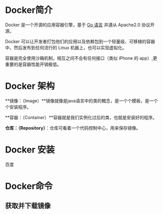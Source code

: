 # Docker简介

Docker 是一个开源的应用容器引擎，基于 [Go 语言](https://www.runoob.com/go/go-tutorial.html) 并遵从 Apache2.0 协议开源。

Docker 可以让开发者打包他们的应用以及依赖包到一个轻量级、可移植的容器中，然后发布到任何流行的 Linux 机器上，也可以实现虚拟化。

容器是完全使用沙箱机制，相互之间不会有任何接口（类似 iPhone 的 app）,更重要的是容器性能开销极低。

# Docker 架构

**镜像：（Image）**镜像就像是java语言中的类的概念，是一个个模板，是一个个安装程序。

**容器：（Container）**容器就是我们实例化过后的类，也就是安装好的程序。

**仓库：（Repository）**：仓库可看着一个代码控制中心，用来保存镜像。

# Docker 安装

百度

# Docker命令

## 获取并下载镜像

```
docker pull 镜像名称：版本号
```

当运行容器时，使用的镜像如果在本地中不存在，docker 就会自动从 docker 镜像仓库中下载，默认是从 Docker Hub 公共镜像源下载。

## 使用镜像运行容器(基本操作)

`run` 启动镜像，生成容器

```
docker run -it ubuntu /bin/bash
```

- **-i**: 交互式操作。
- **-t**: 终端。
- **ubuntu**: ubuntu 镜像。
- **/bin/bash**：放在镜像名后的是命令，这里我们希望有个交互式 Shell，因此用的是 /bin/bash。这是-it必要！

这时候我们会进入该系统的终端命令界面，那有时候我们让一个镜像以后台程序的方式运行，我们则需要参数

`-d` 以后台方式进入容器

```
docker run -d --name ubuntu-test ubuntu 
```

`--name`是给这个容器取一个指定的名字，而不是系统自动生成的！

`-v`的意思是将某个路径挂载到容器的某一个路径，形成替换！

停止容器：`docker stop <容器id/name>`

启动容器：`docker start <容器id/name>`

重启容器：`docker restart <容器id/name>`

进入容器：

1. **docker attach**  退出会导致容器停止

2. **docker exec** 退出不会导致容器停止

   ```
   docker exec -it redis bash/sh alphie版本为sh
   ```

`-p`设置映射端口，由于docker里的应用都是运行在一个个容器中，所以我们需要将一些web应用的端口映射到本机的端口，比如redis

```
docker exec -it p 6379(本机):6379(容器) redis bash
```

**查看命令：**

1. 查看所有镜像：`docker images`
2. 查看所有在运行容器：`docker ps /-a(所有，包括未运行)`
3. 查看本地和容器映射端口：`docker port <id/name>`
4. 删除容器：`docker rm <id/name>`
5. 删除镜像：`docker rmi <name>` **(删除镜像之前必须先删除该镜像下的所有容器)**
6. 查看容器内部输出日志：`docker logs <id/name>`
7. 查看容器内部运行进程：`docker top <id/name>`
8. 查看容器状态：`docker inspect <id/name>`

## 创建 修改 上传 镜像

命令：`docker build`

修改提交命令，我们想制造一个自己所更新的镜像，一般有两种方法，一种是提交自己所修改的容器，并提交修改成镜像文件。

```
docker commit -m "..." -a "..." 0b2616b0e5a8 ...
```

**其中，-m 来指定提交的说明信息，跟我们使用的版本控制工具一样；-a 可以指定更新的用户信息；之后是用来创建镜像的容器的 ID；最后指定目标镜像的仓库名和 tag 信息。创建成功后会返回这个镜像的 ID 信息。**

注意：必须在关闭这个容器的前提下，制作镜像

第二种就是利用Dockerfile制作镜像

[Dockerfile](https://www.runoob.com/docker/docker-dockerfile.html)